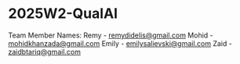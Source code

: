 # 2025W2-QualAI

Team Member Names:
Remy - remydidelis@gmail.com
Mohid - mohidkhanzada@gmail.com
Emily - emilysalievski@gmail.com
Zaid - zaidbtariq@gmail.com
